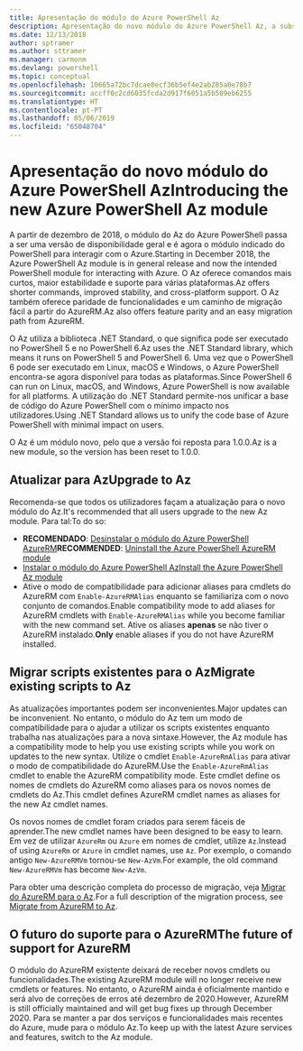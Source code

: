 ```yaml
---
title: Apresentação do módulo do Azure PowerShell Az
description: Apresentação do novo módulo do Azure PowerShell Az, a substituição do módulo AzureRM.
ms.date: 12/13/2018
author: sptramer
ms.author: sttramer
ms.manager: carmonm
ms.devlang: powershell
ms.topic: conceptual
ms.openlocfilehash: 10665a72bc7dcae8ecf36b5ef4e2ab285a0e78b7
ms.sourcegitcommit: accff0c2cd6035fcda2d917f6051a5b509eb6255
ms.translationtype: HT
ms.contentlocale: pt-PT
ms.lasthandoff: 05/06/2019
ms.locfileid: "65048704"
---
```

# <a name="introducing-the-new-azure-powershell-az-module"></a><span data-ttu-id="f1eab-103">Apresentação do novo módulo do Azure PowerShell Az</span><span class="sxs-lookup"><span data-stu-id="f1eab-103">Introducing the new Azure PowerShell Az module</span></span>

<span data-ttu-id="f1eab-104">A partir de dezembro de 2018, o módulo do Az do Azure PowerShell passa a ser uma versão de disponibilidade geral e é agora o módulo indicado do PowerShell para interagir com o Azure.</span><span class="sxs-lookup"><span data-stu-id="f1eab-104">Starting in December 2018, the Azure PowerShell Az module is in general release and now the intended PowerShell module for interacting with Azure.</span></span> <span data-ttu-id="f1eab-105">O Az oferece comandos mais curtos, maior estabilidade e suporte para várias plataformas.</span><span class="sxs-lookup"><span data-stu-id="f1eab-105">Az offers shorter commands, improved stability, and cross-platform support.</span></span> <span data-ttu-id="f1eab-106">O Az também oferece paridade de funcionalidades e um caminho de migração fácil a partir do AzureRM.</span><span class="sxs-lookup"><span data-stu-id="f1eab-106">Az also offers feature parity and an easy migration path from AzureRM.</span></span>

<span data-ttu-id="f1eab-107">O Az utiliza a biblioteca .NET Standard, o que significa pode ser executado no PowerShell 5 e no PowerShell 6.</span><span class="sxs-lookup"><span data-stu-id="f1eab-107">Az uses the .NET Standard library, which means it runs on PowerShell 5 and PowerShell 6.</span></span>
<span data-ttu-id="f1eab-108">Uma vez que o PowerShell 6 pode ser executado em Linux, macOS e Windows, o Azure PowerShell encontra-se agora disponível para todas as plataformas.</span><span class="sxs-lookup"><span data-stu-id="f1eab-108">Since PowerShell 6 can run on Linux, macOS, and Windows, Azure PowerShell is now available for all platforms.</span></span>
<span data-ttu-id="f1eab-109">A utilização do .NET Standard permite-nos unificar a base de código do Azure PowerShell com o mínimo impacto nos utilizadores.</span><span class="sxs-lookup"><span data-stu-id="f1eab-109">Using .NET Standard allows us to unify the code base of Azure PowerShell with minimal impact on users.</span></span>

<span data-ttu-id="f1eab-110">O Az é um módulo novo, pelo que a versão foi reposta para 1.0.0.</span><span class="sxs-lookup"><span data-stu-id="f1eab-110">Az is a new module, so the version has been reset to 1.0.0.</span></span>

## <a name="upgrade-to-az"></a><span data-ttu-id="f1eab-111">Atualizar para Az</span><span class="sxs-lookup"><span data-stu-id="f1eab-111">Upgrade to Az</span></span>

<span data-ttu-id="f1eab-112">Recomenda-se que todos os utilizadores façam a atualização para o novo módulo do Az.</span><span class="sxs-lookup"><span data-stu-id="f1eab-112">It's recommended that all users upgrade to the new Az module.</span></span> <span data-ttu-id="f1eab-113">Para tal:</span><span class="sxs-lookup"><span data-stu-id="f1eab-113">To do so:</span></span>

* <span data-ttu-id="f1eab-114">__RECOMENDADO__: [Desinstalar o módulo do Azure PowerShell AzureRM](/powershell/azure/uninstall-az-ps#uninstall-the-azurerm-module)</span><span class="sxs-lookup"><span data-stu-id="f1eab-114">__RECOMMENDED__: [Uninstall the Azure PowerShell AzureRM module](/powershell/azure/uninstall-az-ps#uninstall-the-azurerm-module)</span></span>
* [<span data-ttu-id="f1eab-115">Instalar o módulo do Azure PowerShell Az</span><span class="sxs-lookup"><span data-stu-id="f1eab-115">Install the Azure PowerShell Az module</span></span>](/powershell/azure/install-az-ps)
* <span data-ttu-id="f1eab-116">Ative o modo de compatibilidade para adicionar aliases para cmdlets do AzureRM com `Enable-AzureRMAlias` enquanto se familiariza com o novo conjunto de comandos.</span><span class="sxs-lookup"><span data-stu-id="f1eab-116">Enable compatibility mode to add aliases for AzureRM cmdlets with `Enable-AzureRMAlias` while you become familiar with the new command set.</span></span> <span data-ttu-id="f1eab-117">Ative os aliases __apenas__ se não tiver o AzureRM instalado.</span><span class="sxs-lookup"><span data-stu-id="f1eab-117">__Only__ enable aliases if you do not have AzureRM installed.</span></span>

## <a name="migrate-existing-scripts-to-az"></a><span data-ttu-id="f1eab-118">Migrar scripts existentes para o Az</span><span class="sxs-lookup"><span data-stu-id="f1eab-118">Migrate existing scripts to Az</span></span>

<span data-ttu-id="f1eab-119">As atualizações importantes podem ser inconvenientes.</span><span class="sxs-lookup"><span data-stu-id="f1eab-119">Major updates can be inconvenient.</span></span> <span data-ttu-id="f1eab-120">No entanto, o módulo do Az tem um modo de compatibilidade para o ajudar a utilizar os scripts existentes enquanto trabalha nas atualizações para a nova sintaxe.</span><span class="sxs-lookup"><span data-stu-id="f1eab-120">However, the Az module has a compatibility mode to help you use existing scripts while you work on updates to the new syntax.</span></span> <span data-ttu-id="f1eab-121">Utilize o cmdlet `Enable-AzureRmAlias` para ativar o modo de compatibilidade do AzureRM.</span><span class="sxs-lookup"><span data-stu-id="f1eab-121">Use the `Enable-AzureRmAlias` cmdlet to enable the AzureRM compatibility mode.</span></span> <span data-ttu-id="f1eab-122">Este cmdlet define os nomes de cmdlets do AzureRM como aliases para os novos nomes de cmdlets do Az.</span><span class="sxs-lookup"><span data-stu-id="f1eab-122">This cmdlet defines AzureRM cmdlet names as aliases for the new Az cmdlet names.</span></span>

<span data-ttu-id="f1eab-123">Os novos nomes de cmdlet foram criados para serem fáceis de aprender.</span><span class="sxs-lookup"><span data-stu-id="f1eab-123">The new cmdlet names have been designed to be easy to learn.</span></span> <span data-ttu-id="f1eab-124">Em vez de utilizar `AzureRm` ou `Azure` em nomes de cmdlet, utilize `Az`.</span><span class="sxs-lookup"><span data-stu-id="f1eab-124">Instead of using `AzureRm` or `Azure` in cmdlet names, use `Az`.</span></span> <span data-ttu-id="f1eab-125">Por exemplo, o comando antigo `New-AzureRMVm` tornou-se `New-AzVm`.</span><span class="sxs-lookup"><span data-stu-id="f1eab-125">For example, the old command `New-AzureRMVm` has become `New-AzVm`.</span></span>

<span data-ttu-id="f1eab-126">Para obter uma descrição completa do processo de migração, veja [Migrar do AzureRM para o Az](migrate-from-azurerm-to-az.md).</span><span class="sxs-lookup"><span data-stu-id="f1eab-126">For a full description of the migration process, see [Migrate from AzureRM to Az](migrate-from-azurerm-to-az.md).</span></span>

## <a name="the-future-of-support-for-azurerm"></a><span data-ttu-id="f1eab-127">O futuro do suporte para o AzureRM</span><span class="sxs-lookup"><span data-stu-id="f1eab-127">The future of support for AzureRM</span></span>

<span data-ttu-id="f1eab-128">O módulo do AzureRM existente deixará de receber novos cmdlets ou funcionalidades.</span><span class="sxs-lookup"><span data-stu-id="f1eab-128">The existing AzureRM module will no longer receive new cmdlets or features.</span></span> <span data-ttu-id="f1eab-129">No entanto, o AzureRM ainda é oficialmente mantido e será alvo de correções de erros até dezembro de 2020.</span><span class="sxs-lookup"><span data-stu-id="f1eab-129">However, AzureRM is still officially maintained and will get bug fixes up through December 2020.</span></span> <span data-ttu-id="f1eab-130">Para se manter a par dos serviços e funcionalidades mais recentes do Azure, mude para o módulo Az.</span><span class="sxs-lookup"><span data-stu-id="f1eab-130">To keep up with the latest Azure services and features, switch to the Az module.</span></span>
